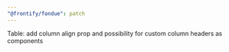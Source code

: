 ```yaml
---
"@frontify/fondue": patch
---
```


Table: add column align prop and possibility for custom column headers as components

